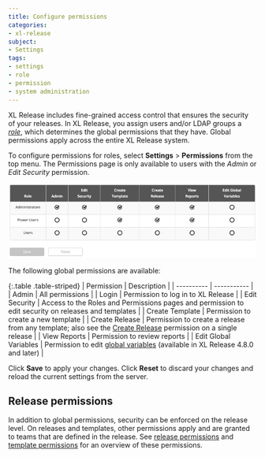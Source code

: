 ```yaml
---
title: Configure permissions
categories:
- xl-release
subject:
- Settings
tags:
- settings
- role
- permission
- system administration
---
```


XL Release includes fine-grained access control that ensures the security of your releases. In XL Release, you assign users and/or LDAP groups a [*role*](/xl-release/how-to/configure-roles.html), which determines the global permissions that they have. Global permissions apply across the entire XL Release system.

To configure permissions for roles, select **Settings** > **Permissions** from the top menu. The Permissions page is only available to users with the *Admin* or *Edit Security* permission.

![Permissions](../images/global-permissions.png)

The following global permissions are available:

{:.table .table-striped}
| Permission | Description |
| ---------- | ----------- |
| Admin | All permissions |
| Login | Permission to log in to XL Release  |
| Edit Security | Access to the Roles and Permissions pages and permission to edit security on releases and templates |
| Create Template | Permission to create a new template |
| Create Release | Permission to create a release from any template; also see the [Create Release](/xl-release/how-to/configure-permissions-for-a-release.html) permission on a single release |
| View Reports | Permission to review reports |
| Edit Global Variables | Permission to edit [global variables](/xl-release/how-to/configure-global-variables.html) (available in XL Release 4.8.0 and later) |

Click **Save** to apply your changes. Click **Reset** to discard your changes and reload the current settings from the server.

## Release permissions

In addition to global permissions, security can be enforced on the release level. On releases and templates, other permissions apply and are granted to teams that are defined in the release. See [release permissions](/xl-release/how-to/configure-permissions-for-a-release.html) and [template permissions](/xl-release/how-to/create-a-release-template.html#template-permissions) for an overview of these permissions.
